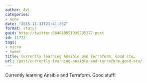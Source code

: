 ```yaml
---
author: Avi
categories:
- none
date: "2015-11-11T21:41:20Z"
format: status
guid: http://twitter-664618951935205377-post
id: 11777
tags:
- micro
- tweet
title: Currently learning Ansible and Terraform. Good stu…
url: /post/currently-learning-ansible-and-terraform-good-stu/
---
```

Currently learning Ansible and Terraform. Good stuff!
